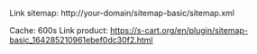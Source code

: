 Link sitemap: http://your-domain/sitemap-basic/sitemap.xml

Cache: 600s
Link product: https://s-cart.org/en/plugin/sitemap-basic_164285210961ebef0dc30f2.html
